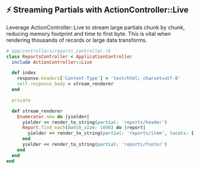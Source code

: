 ## ⚡ Streaming Partials with ActionController::Live
Leverage ActionController::Live to stream large partials chunk by chunk, reducing memory footprint and time to first byte. This is vital when rendering thousands of records or large data transforms.

```ruby
# app/controllers/reports_controller.rb
class ReportsController < ApplicationController
  include ActionController::Live

  def index
    response.headers['Content-Type'] = 'text/html; charset=utf-8'
    self.response_body = stream_renderer
  end

  private

  def stream_renderer
    Enumerator.new do |yielder|
      yielder << render_to_string(partial: 'reports/header')
      Report.find_each(batch_size: 1000) do |report|
        yielder << render_to_string(partial: 'reports/item', locals: { report: report })
      end
      yielder << render_to_string(partial: 'reports/footer')
    end
  end
end
```